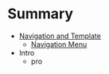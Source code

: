 # Summary

* [Navigation and Template](README.md)
   * [Navigation Menu](navigation_menu.md)
* Intro
   * pro

